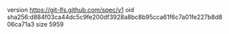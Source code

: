 version https://git-lfs.github.com/spec/v1
oid sha256:d884f03ca44dc5c9fe200df3928a8bc8b95cca61f6c7a01fe227b8d806ca71a3
size 5959

